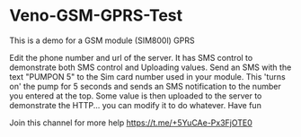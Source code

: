 # Veno-GSM-GPRS-Test


This is a demo for a GSM module (SIM800l) GPRS

Edit the phone number and url of the server.
It has SMS control to demonstrate both SMS control and Uploading values.
Send an SMS with the text "PUMPON 5" to the Sim card number used in your module. 
This 'turns on' the pump for 5 seconds and sends an SMS notification to the number
you entered at the top. Some value is then uploaded to the server to demonstrate
the HTTP... you can modify it to do whatever. Have fun

Join this channel for more help https://t.me/+5YuCAe-Px3FjOTE0
